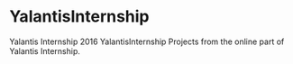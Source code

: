 # YalantisInternship
Yalantis Internship 2016
YalantisInternship
Projects from the online part of Yalantis Internship.

